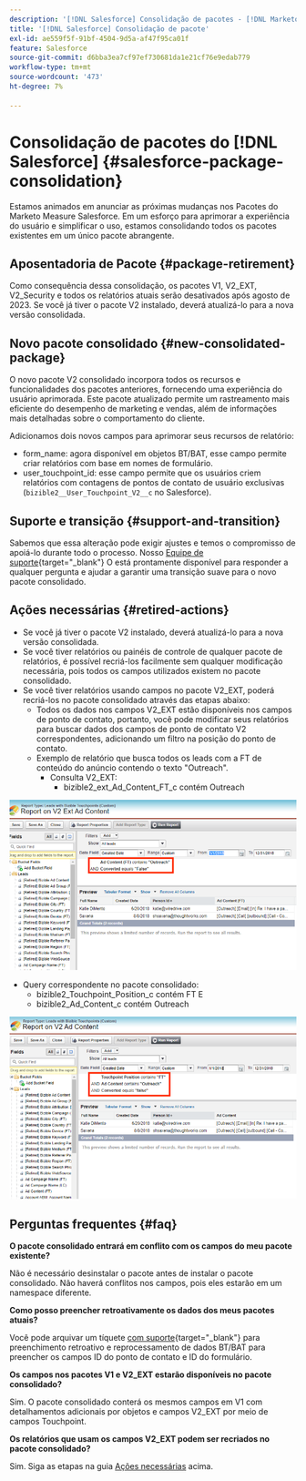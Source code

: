 ```yaml
---
description: '[!DNL Salesforce] Consolidação de pacotes - [!DNL Marketo Measure] - Documentação do produto'
title: '[!DNL Salesforce] Consolidação de pacote'
exl-id: ae559f5f-91bf-4504-9d5a-af47f95ca01f
feature: Salesforce
source-git-commit: d6bba3ea7cf97ef730681da1e21cf76e9edab779
workflow-type: tm+mt
source-wordcount: '473'
ht-degree: 7%

---
```


# Consolidação de pacotes do [!DNL Salesforce] {#salesforce-package-consolidation}

Estamos animados em anunciar as próximas mudanças nos Pacotes do Marketo Measure Salesforce. Em um esforço para aprimorar a experiência do usuário e simplificar o uso, estamos consolidando todos os pacotes existentes em um único pacote abrangente.

## Aposentadoria de Pacote {#package-retirement}

Como consequência dessa consolidação, os pacotes V1, V2_EXT, V2_Security e todos os relatórios atuais serão desativados após agosto de 2023. Se você já tiver o pacote V2 instalado, deverá atualizá-lo para a nova versão consolidada.

## Novo pacote consolidado {#new-consolidated-package}

O novo pacote V2 consolidado incorpora todos os recursos e funcionalidades dos pacotes anteriores, fornecendo uma experiência do usuário aprimorada. Este pacote atualizado permite um rastreamento mais eficiente do desempenho de marketing e vendas, além de informações mais detalhadas sobre o comportamento do cliente.

Adicionamos dois novos campos para aprimorar seus recursos de relatório:

* form_name: agora disponível em objetos BT/BAT, esse campo permite criar relatórios com base em nomes de formulário.
* user_touchpoint_id: esse campo permite que os usuários criem relatórios com contagens de pontos de contato de usuário exclusivas (`bizible2__User_Touchpoint_V2__c` no Salesforce).

## Suporte e transição {#support-and-transition}

Sabemos que essa alteração pode exigir ajustes e temos o compromisso de apoiá-lo durante todo o processo. Nosso [Equipe de suporte](https://nation.marketo.com/t5/support/ct-p/Support){target="_blank"} O está prontamente disponível para responder a qualquer pergunta e ajudar a garantir uma transição suave para o novo pacote consolidado.

## Ações necessárias {#retired-actions}

* Se você já tiver o pacote V2 instalado, deverá atualizá-lo para a nova versão consolidada.
* Se você tiver relatórios ou painéis de controle de qualquer pacote de relatórios, é possível recriá-los facilmente sem qualquer modificação necessária, pois todos os campos utilizados existem no pacote consolidado.
* Se você tiver relatórios usando campos no pacote V2_EXT, poderá recriá-los no pacote consolidado através das etapas abaixo:
   * Todos os dados nos campos V2_EXT estão disponíveis nos campos de ponto de contato, portanto, você pode modificar seus relatórios para buscar dados dos campos de ponto de contato V2 correspondentes, adicionando um filtro na posição do ponto de contato.
   * Exemplo de relatório que busca todos os leads com a FT de conteúdo do anúncio contendo o texto &quot;Outreach&quot;.
      * Consulta V2_EXT:
         * bizible2_ext_Ad_Content_FT_c contém Outreach

![](assets/package-consolidation-1.png)

* Query correspondente no pacote consolidado:
   * bizible2_Touchpoint_Position_c contém FT E
   * bizible2_Ad_Content_c contém Outreach

![](assets/salesforce-package-consolidation-2.png)

## Perguntas frequentes {#faq}

**O pacote consolidado entrará em conflito com os campos do meu pacote existente?**

Não é necessário desinstalar o pacote antes de instalar o pacote consolidado. Não haverá conflitos nos campos, pois eles estarão em um namespace diferente.

**Como posso preencher retroativamente os dados dos meus pacotes atuais?**

Você pode arquivar um tíquete [com suporte](https://nation.marketo.com/t5/support/ct-p/Support){target="_blank"} para preenchimento retroativo e reprocessamento de dados BT/BAT para preencher os campos ID do ponto de contato e ID do formulário.

**Os campos nos pacotes V1 e V2_EXT estarão disponíveis no pacote consolidado?**

Sim. O pacote consolidado conterá os mesmos campos em V1 com detalhamentos adicionais por objetos e campos V2_EXT por meio de campos Touchpoint.

**Os relatórios que usam os campos V2_EXT podem ser recriados no pacote consolidado?**

Sim. Siga as etapas na guia [Ações necessárias](#retired-actions) acima.
